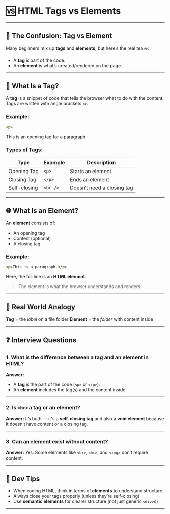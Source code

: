 # 🆚 HTML Tags vs Elements

---

## 📌 The Confusion: Tag vs Element

Many beginners mix up **tags** and **elements**, but here’s the real tea ☕:

* A **tag** is part of the code.
* An **element** is what’s created/rendered on the page.

---

## 🔖 What Is a Tag?

A **tag** is a snippet of code that tells the browser what to do with the content. Tags are written with angle brackets `<>`.

### Example:

```html
<p>
```

This is an opening tag for a paragraph.

### Types of Tags:

| Type         | Example  | Description                |
| ------------ | -------- | -------------------------- |
| Opening Tag  | `<p>`    | Starts an element          |
| Closing Tag  | `</p>`   | Ends an element            |
| Self-closing | `<br />` | Doesn’t need a closing tag |

---

## 🌐 What Is an Element?

An **element** consists of:

* An opening tag
* Content (optional)
* A closing tag

### Example:

```html
<p>This is a paragraph.</p>
```

Here, the full line is an **HTML element**.

> The element is what the browser understands and renders.

---

## 🧠 Real World Analogy

**Tag** = the *label* on a file folder
**Element** = the *folder* with content inside

---

## ❓ Interview Questions

### 1. What is the difference between a tag and an element in HTML?

**Answer:**

* A **tag** is the part of the code (`<p>` or `</p>`).
* An **element** includes the tag(s) and the content inside.

---

### 2. Is `<br>` a tag or an element?

**Answer:** It’s both — it's a **self-closing tag** and also a **void element** because it doesn’t have content or a closing tag.

---

### 3. Can an element exist without content?

**Answer:** Yes. Some elements like `<br>`, `<hr>`, and `<img>` don’t require content.

---

## 🧠 Dev Tips

* When coding HTML, think in terms of **elements** to understand structure
* Always close your tags properly (unless they’re self-closing)
* Use **semantic elements** for clearer structure (not just generic `<div>`s)

---
